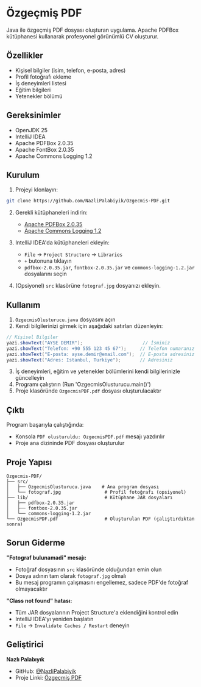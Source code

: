 # Özgeçmiş PDF

Java ile özgeçmiş PDF dosyası oluşturan uygulama. Apache PDFBox kütüphanesi kullanarak profesyonel görünümlü CV oluşturur.

## Özellikler

- Kişisel bilgiler (isim, telefon, e-posta, adres)
- Profil fotoğrafı ekleme
- İş deneyimleri listesi
- Eğitim bilgileri
- Yetenekler bölümü

## Gereksinimler

- OpenJDK 25
- IntelliJ IDEA
- Apache PDFBox 2.0.35
- Apache FontBox 2.0.35
- Apache Commons Logging 1.2

## Kurulum

1. Projeyi klonlayın:
```bash
git clone https://github.com/NazliPalabiyik/Ozgecmis-PDF.git
```

2. Gerekli kütüphaneleri indirin:
   - [Apache PDFBox 2.0.35](https://pdfbox.apache.org/download.cgi)
   - [Apache Commons Logging 1.2](https://commons.apache.org/proper/commons-logging/download_logging.cgi)

3. IntelliJ IDEA'da kütüphaneleri ekleyin:
   - `File` → `Project Structure` → `Libraries`
   - `+` butonuna tıklayın
   - `pdfbox-2.0.35.jar`, `fontbox-2.0.35.jar` ve `commons-logging-1.2.jar` dosyalarını seçin

4. (Opsiyonel) `src` klasörüne `fotograf.jpg` dosyanızı ekleyin.

## Kullanım

1. `OzgecmisOlusturucu.java` dosyasını açın
2. Kendi bilgilerinizi girmek için aşağıdaki satırları düzenleyin:

```java
// Kişisel Bilgiler
yazi.showText("AYSE DEMIR");                      // İsminiz
yazi.showText("Telefon: +90 555 123 45 67");     // Telefon numaranız
yazi.showText("E-posta: ayse.demir@email.com");  // E-posta adresiniz
yazi.showText("Adres: Istanbul, Turkiye");       // Adresiniz
```

3. İş deneyimleri, eğitim ve yetenekler bölümlerini kendi bilgilerinizle güncelleyin
4. Programı çalıştırın (Run 'OzgecmisOlusturucu.main()')
5. Proje klasöründe `OzgecmisPDF.pdf` dosyası oluşturulacaktır

## Çıktı

Program başarıyla çalıştığında:
- Konsola `PDF olusturuldu: OzgecmisPDF.pdf` mesajı yazdırılır
- Proje ana dizininde PDF dosyası oluşturulur

## Proje Yapısı

```
Ozgecmis-PDF/
├── src/
│   ├── OzgecmisOlusturucu.java    # Ana program dosyası
│   └── fotograf.jpg                # Profil fotoğrafı (opsiyonel)
├── lib/                            # Kütüphane JAR dosyaları
│   ├── pdfbox-2.0.35.jar
│   ├── fontbox-2.0.35.jar
│   └── commons-logging-1.2.jar
└── OzgecmisPDF.pdf                 # Oluşturulan PDF (çalıştırdıktan sonra)
```

## Sorun Giderme

**"Fotograf bulunamadi" mesajı:**
- Fotoğraf dosyasının `src` klasöründe olduğundan emin olun
- Dosya adının tam olarak `fotograf.jpg` olmalı
- Bu mesaj programın çalışmasını engellemez, sadece PDF'de fotoğraf olmayacaktır

**"Class not found" hatası:**
- Tüm JAR dosyalarının Project Structure'a eklendiğini kontrol edin
- IntelliJ IDEA'yı yeniden başlatın
- `File` → `Invalidate Caches / Restart` deneyin

## Geliştirici

**Nazlı Palabıyık**
- GitHub: [@NazliPalabiyik](https://github.com/NazliPalabiyik)
- Proje Linki: [Özgeçmiş PDF](https://github.com/NazliPalabiyik/Ozgecmis-PDF.git)
